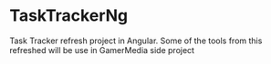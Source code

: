 # TaskTrackerNg
Task Tracker refresh project in Angular. Some of the tools from this refreshed will be use in GamerMedia side project
